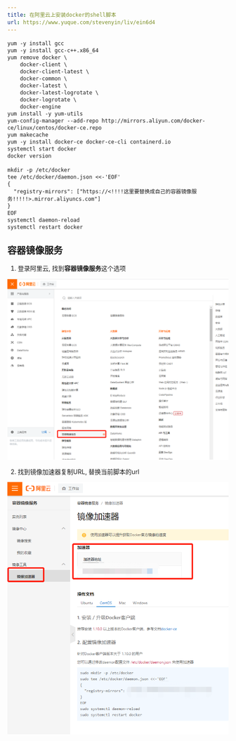 ```yaml
---
title: 在阿里云上安装docker的shell脚本
url: https://www.yuque.com/stevenyin/liv/ein6d4
---
```


```shell
yum -y install gcc
yum -y install gcc-c++.x86_64
yum remove docker \
    docker-client \
    docker-client-latest \
    docker-common \
    docker-latest \
    docker-latest-logrotate \
    docker-logrotate \
    docker-engine
yum install -y yum-utils
yum-config-manager --add-repo http://mirrors.aliyun.com/docker-ce/linux/centos/docker-ce.repo
yum makecache
yum -y install docker-ce docker-ce-cli containerd.io
systemctl start docker
docker version

mkdir -p /etc/docker
tee /etc/docker/daemon.json <<-'EOF'
{
  "registry-mirrors": ["https://<!!!!这里要替换成自己的容器镜像服务!!!!!>.mirror.aliyuncs.com"]
}
EOF
systemctl daemon-reload
systemctl restart docker

```

<a name="uKAwj"></a>

## 容器镜像服务

1. 登录阿里云, 找到**容器镜像服务**这个选项

![image.png](../assets/ein6d4/1630415826597-66410281-eb62-431a-b0bd-0a27fa1830ea.png)

2. 找到镜像加速器复制URL, 替换当前脚本的url

![image.png](../assets/ein6d4/1630415974404-51559a71-39f6-43ce-8a33-a95a5e419f68.png)
